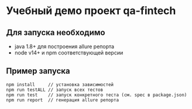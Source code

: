 # Учебный демо проект qa-fintech

## Для запуска необходимо
- java 1.8+ для построения allure репорта
- node v14+ и npm соответствующей версии

## Пример запуска
```text
npm install     // установка зависимостей
npm run testALL // запуск всех тестов
npm run test    // запуск конкретного теста (см. spec в package.json)
npm run report  // генерация allure репорта
```

